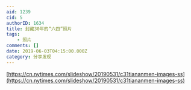 ```yaml
---
aid: 1239
cid: 5
authorID: 1634
title: 封藏30年的“六四”照片
tags:
    - 照片
comments: []
date: 2019-06-03T04:15:00.000Z
category: 分享发现
---
```


[https://cn.nytimes.com/slideshow/20190531/c31tiananmen-images-ss](https://cn.nytimes.com/slideshow/20190531/c31tiananmen-images-ss)
